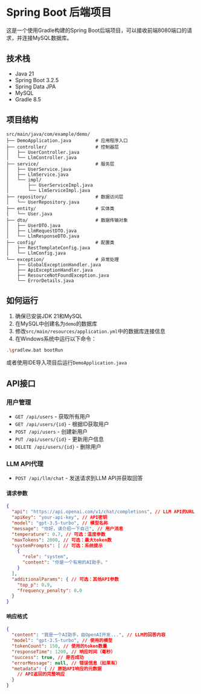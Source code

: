 # Spring Boot 后端项目

这是一个使用Gradle构建的Spring Boot后端项目，可以接收前端8080端口的请求，并连接MySQL数据库。

## 技术栈

- Java 21
- Spring Boot 3.2.5
- Spring Data JPA
- MySQL
- Gradle 8.5

## 项目结构

```
src/main/java/com/example/demo/
├── DemoApplication.java         # 应用程序入口
├── controller/                  # 控制器层
│   ├── UserController.java
│   └── LlmController.java
├── service/                     # 服务层
│   ├── UserService.java
│   ├── LlmService.java
│   └── impl/
│       ├── UserServiceImpl.java
│       └── LlmServiceImpl.java
├── repository/                  # 数据访问层
│   └── UserRepository.java
├── entity/                      # 实体类
│   └── User.java
├── dto/                         # 数据传输对象
│   ├── UserDTO.java
│   ├── LlmRequestDTO.java
│   └── LlmResponseDTO.java
├── config/                      # 配置类
│   ├── RestTemplateConfig.java
│   └── LlmConfig.java
└── exception/                   # 异常处理
    ├── GlobalExceptionHandler.java
    ├── ApiExceptionHandler.java
    ├── ResourceNotFoundException.java
    └── ErrorDetails.java
```

## 如何运行

1. 确保已安装JDK 21和MySQL
2. 在MySQL中创建名为`demo`的数据库
3. 修改`src/main/resources/application.yml`中的数据库连接信息
4. 在Windows系统中运行以下命令：

```bash
.\gradlew.bat bootRun
```

或者使用IDE导入项目后运行`DemoApplication.java`

## API接口

### 用户管理

- `GET /api/users` - 获取所有用户
- `GET /api/users/{id}` - 根据ID获取用户
- `POST /api/users` - 创建新用户
- `PUT /api/users/{id}` - 更新用户信息
- `DELETE /api/users/{id}` - 删除用户

### LLM API代理

- `POST /api/llm/chat` - 发送请求到LLM API并获取回答

#### 请求参数

```json
{
  "api": "https://api.openai.com/v1/chat/completions", // LLM API的URL
  "apiKey": "your-api-key", // API密钥
  "model": "gpt-3.5-turbo", // 模型名称
  "message": "你好，请介绍一下自己", // 用户消息
  "temperature": 0.7, // 可选：温度参数
  "maxTokens": 2000, // 可选：最大token数
  "systemPrompts": [ // 可选：系统提示
    {
      "role": "system",
      "content": "你是一个有用的AI助手。"
    }
  ],
  "additionalParams": { // 可选：其他API参数
    "top_p": 0.9,
    "frequency_penalty": 0.0
  }
}
```

#### 响应格式

```json
{
  "content": "我是一个AI助手，由OpenAI开发...", // LLM的回答内容
  "model": "gpt-3.5-turbo", // 使用的模型
  "tokenCount": 150, // 使用的token数量
  "responseTime": 1200, // 响应时间（毫秒）
  "success": true, // 是否成功
  "errorMessage": null, // 错误信息（如果有）
  "metadata": { // 原始API响应的元数据
    // API返回的完整响应
  }
}
``` 